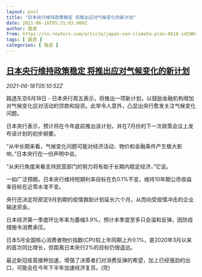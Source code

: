```yaml
---
layout: post
title: "日本央行维持政策稳定 将推出应对气候变化的新计划"
date: 2021-06-18T05:31:03.000Z
author: 路透
from: https://cn.reuters.com/article/japan-cen-climate-plan-0618-idCNKCS2DU0F0
tags: [ 路透 ]
categories: [ 路透 ]
---
```

<!--1623994263000-->
[日本央行维持政策稳定 将推出应对气候变化的新计划](https://cn.reuters.com/article/japan-cen-climate-plan-0618-idCNKCS2DU0F0)
------

<div>
<div><i>2021-06-18T05:10:52Z</i></div><p>路透东京6月18日 - 日本央行周五表示，将推出一项新计划，以鼓励金融机构增加对气候变化应对活动的贷款和投资。此举令人意外，凸显出央行愈发关注气候变化问题。</p><p>日本央行表示，预计将在今年底前推出该计划，并在7月份的下一次政策会议上发布该计划的初步纲要。</p><p>“从中长期来看，气候变化问题可能对经济活动、物价和金融条件产生极大影响，”日本央行在一份声明中说。</p><p>“从央行角度来看支持民营部门的努力将有助于长期内稳定经济，”它说。</p><p>一如广泛预期，日本央行维持短期利率目标在负0.1%不变，维持10年期公债收益率目标在近零水准不变。</p><p>央行还决定将原定9月到期的疫情救助计划延长六个月，从而向受疫情冲击的企业输送资金。</p><p>日本经济第一季度环比年率为萎缩3.9%，预计本季度至多只会温和反弹，因防疫措施令消费承压。</p><p>日本5月全国核心消费者物价指数(CPI)较上年同期上升0.1%，是2020年3月以来的首次同比增长，但距离日本央行2%的目标仍很遥远。</p><p>最近新冠疫苗接种加速，增强了决策者们对消费反弹的希望，加上已经强劲的出口，可能会在今年下半年加速经济复苏。(完)</p>
</div>
